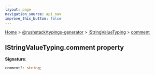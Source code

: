 ```yaml
---
layout: page
navigation_source: api_nav
improve_this_button: false
---
```



[Home](./index.md) &gt; [@rushstack/typings-generator](./typings-generator.md) &gt; [IStringValueTyping](./typings-generator.istringvaluetyping.md) &gt; [comment](./typings-generator.istringvaluetyping.comment.md)

## IStringValueTyping.comment property

<b>Signature:</b>

```typescript
comment?: string;
```
